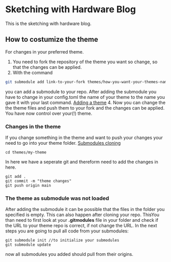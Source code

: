 # Sketching with Hardware Blog
This is the sketching with hardware blog.

## How to costumize the theme
For changes in your preferred theme.

1. You need to fork the repository of the theme you want so change, so that the changes can be applied.
2. With the command 
``` bash
git submodule add link-to-your-fork themes/how-you-want-your-themes-name
```
you can add a submodule to your repo. After adding the submodule you have to change in your config.toml the name of your theme to the name you gave it with your last command. [Adding a theme](https://gohugo.io/getting-started/quick-start/)
4. Now you can change the the theme files and push them to your fork and the changes can be applied. You have now control over your(!) theme.

### Changes in the theme
If you change something in the theme and want to push your changes your need to go into your theme folder. [Submodules cloning](https://www.w3docs.com/snippets/git/how-to-pull-the-latest-git-submodule.html)
```
cd themes/my-theme
```
In here we have a seperate git and thereform need to add the changes in here.
```
git add .
git commit -m "theme changes"
git push origin main
```

### The theme as submodule was not loaded
After adding the submodule it can be possible that the files in the folder you specified is empty. This can also happen after cloning your repo. ThisYou than need to first look at your **.gitmodules** file in your folder and check if the URL to your theme repo is correct, if not change the URL.
In the next steps you are going to pull all code from your submodules:
```
git submodule init //to initialize your submodules
git submodule update
```
now all submodules you added should pull from their origins.